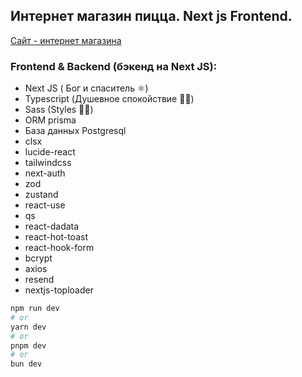 ## Интернет магазин пицца. Next js Frontend. 

[Сайт - интернет магазина](https://nextjspizza.vercel.app)

### Frontend & Backend (бэкенд на Next JS):

- Next JS ( Бог и спаситель ⚛︎)
- Typescript (Душевное спокойствие 🙏🏻)
- Sass (Styles 💅🏻)
- ORM prisma
- База данных Postgresql
- clsx
- lucide-react
- tailwindcss
- next-auth
- zod
- zustand
- react-use
- qs
- react-dadata
- react-hot-toast
- react-hook-form
- bcrypt
- axios
- resend
- nextjs-toploader

```bash
npm run dev
# or
yarn dev
# or
pnpm dev
# or
bun dev

